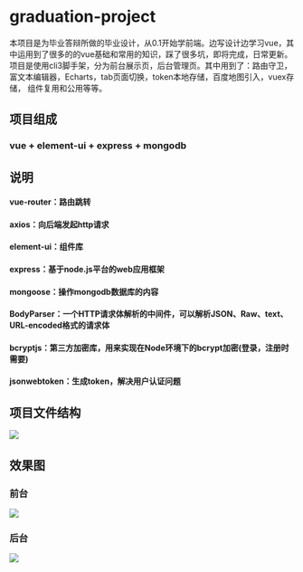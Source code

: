 # graduation-project
  本项目是为毕业答辩所做的毕业设计，从0.1开始学前端。边写设计边学习vue，其中运用到了很多的的vue基础和常用的知识，踩了很多坑，即将完成，日常更新。
  项目是使用cli3脚手架，分为前台展示页，后台管理页。其中用到了：路由守卫，富文本编辑器，Echarts，tab页面切换，token本地存储，百度地图引入，vuex存储，
  组件复用和公用等等。

## 项目组成
### vue + element-ui + express + mongodb

## 说明
#### vue-router：路由跳转
#### axios：向后端发起http请求
#### element-ui：组件库
#### express：基于node.js平台的web应用框架
#### mongoose：操作mongodb数据库的内容
#### BodyParser：一个HTTP请求体解析的中间件，可以解析JSON、Raw、text、URL-encoded格式的请求体
#### bcryptjs：第三方加密库，用来实现在Node环境下的bcrypt加密(登录，注册时需要)
#### jsonwebtoken：生成token，解决用户认证问题

## 项目文件结构
![](https://github.com/ravings/graduation-project/raw/master/graduation/public/img/show/file.png)

## 效果图

### 前台
![](https://github.com/ravings/graduation-project/raw/master/graduation/public/img/show/demo_1.gif)

### 后台
![](https://github.com/ravings/graduation-project/raw/master/graduation/public/img/show/demo_2.gif)
